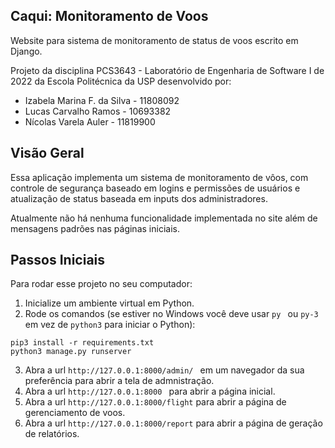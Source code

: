 ## Caqui: Monitoramento de Voos
Website para sistema de monitoramento de status de voos escrito em Django.

Projeto da disciplina PCS3643 - Laboratório de Engenharia de Software I de 2022 da Escola Politécnica da USP desenvolvido por:
  * Izabela Marina F. da Silva - 11808092
  * Lucas Carvalho Ramos - 10693382
  * Nícolas Varela Auler - 11819900

## Visão Geral
Essa aplicação implementa um sistema de monitoramento de vôos, com controle de segurança baseado em logins e permissões de usuários e atualização de status baseada em inputs dos administradores.

Atualmente não há nenhuma funcionalidade implementada no site além de mensagens padrões nas páginas iniciais.

## Passos Iniciais
Para rodar esse projeto no seu computador:
1.  Inicialize um ambiente virtual em Python.
2.  Rode os comandos (se estiver no Windows você deve usar  ```py ``` ou ```py-3``` em vez de ```python3``` para iniciar o Python):
```
pip3 install -r requirements.txt
python3 manage.py runserver
```
3. Abra a url ```http://127.0.0.1:8000/admin/ ``` em um navegador da sua preferência para abrir a tela de admnistração.
4. Abra a url ```http://127.0.0.1:8000 ``` para abrir a página inicial.
5. Abra a url ```http://127.0.0.1:8000/flight``` para abrir a página de gerenciamento de voos.
6. Abra a url ```http://127.0.0.1:8000/report``` para abrir a página de geração de relatórios.
